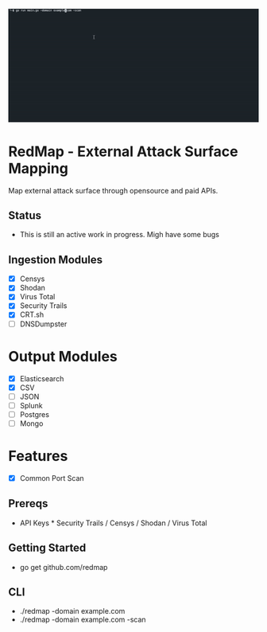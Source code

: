 ![](https://github.com/grines/redmap/blob/main/redmap.gif)

# RedMap - External Attack Surface Mapping

Map external attack surface through opensource and paid APIs.

## Status
- This is still an active work in progress. Migh have some bugs

## Ingestion Modules
- [x] Censys
- [X] Shodan
- [X] Virus Total
- [X] Security Trails
- [X] CRT.sh
- [ ] DNSDumpster

# Output Modules
- [X] Elasticsearch
- [X] CSV
- [ ] JSON
- [ ] Splunk
- [ ] Postgres
- [ ] Mongo

# Features
- [X] Common Port Scan


## Prereqs
- API Keys * Security Trails / Censys / Shodan / Virus Total
 
## Getting Started
- go get github.com/redmap

## CLI
- ./redmap -domain example.com 
- ./redmap -domain example.com -scan
